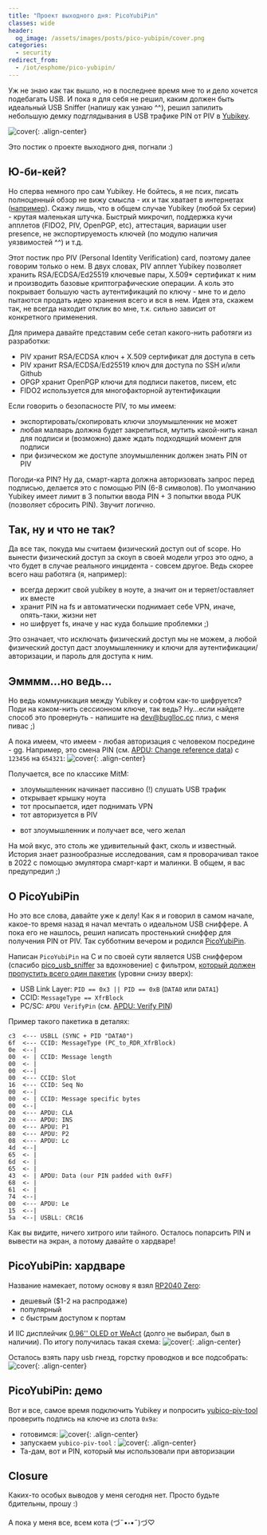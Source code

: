 ```yaml
---
title: "Проект выходного дня: PicoYubiPin"
classes: wide
header:
  og_image: /assets/images/posts/pico-yubipin/cover.png
categories:
  - security
redirect_from:
  - /iot/esphome/pico-yubipin/
---
```


Уж не знаю как так вышло, но в последнее время мне то и дело хочется подебагать USB. И пока я для себя не решил, каким должен быть идеальный USB Sniffer (напишу как узнаю ^^), решил запилить небольшую демку подглядывания в USB трафике PIN от PIV в [Yubikey](https://www.yubico.com/authentication-standards/smart-card/).

![cover](/assets/images/posts/pico-yubipin/cover.png){: .align-center}

Это постик о проекте выходного дня, погнали :)
## Ю-би-кей?
Но сперва немного про сам Yubikey. Не бойтесь, я не псих, писать полноценный обзор не вижу смысла - их и так хватает в интернетах ([например](https://blog.ctis.me/2022/12/yubikey-piv-gpg/)). Скажу лишь, что в общем случае Yubikey (любой 5x серии) - крутая маленькая штучка. Быстрый микрочип, поддержка кучи апплетов (FIDO2, PIV, OpenPGP, etc), аттестация, вариации user presence, не экспортируемость ключей (по модулю наличия уязвимостей ^^) и т.д.

Этот постик про PIV (Personal Identity Verification) card, поэтому далее говорим только о нем. В двух словах, PIV апплет Yubikey позволяет хранить RSA/ECDSA/Ed25519 ключевые пары, X.509* сертификат к ним и производить базовые криптографические операции. А коль это покрывает большую часть аутентификаций по ключу - мне то и дело пытаются продать идею хранения всего и вся в нем. Идея эта, скажем так, не всегда находит отклик во мне, т.к. сильно зависит от конкретного применения.

Для примера давайте представим себе сетап какого-нить работяги из разработки:
  - PIV хранит RSA/ECDSA ключ + X.509 сертификат для доступа в сеть
  - PIV хранит RSA/ECDSA/Ed25519 ключ для доступа по SSH и/или Github
  - OPGP хранит OpenPGP ключи для подписи пакетов, писем, etc
  - FIDO2 используется для многофакторной аутентификации

Если говорить о безопасносте PIV, то мы имеем:
  - экспортировать/скопировать ключи злоумышленник не может
  - любая малварь должна будет закрепиться, мутить какой-нить канал для подписи и (возможно) даже ждать подходящий момент для подписи
  - при физическом же доступе злоумышленник должен знать PIN от PIV

Погоди-ка PIN? Ну да, смарт-карта должна авторизовать запрос перед подписью, делается это с помощью PIN (6-8 символов). По умолчанию Yubikey имеет лимит в 3 попытки ввода PIN + 3 попытки ввода PUK (позволяет сбросить PIN). Звучит логично.
## Так, ну и что не так?
Да все так, покуда мы считаем физический доступ out of scope. Но вынести физический доступ за скоуп в своей модели угроз это одно, а что будет в случае реального инцидента - совсем другое. Ведь скорее всего наш работяга (я, например):
  - всегда держит свой yubikey в ноуте, а значит он и теряет/оставляет их вместе
  - хранит PIN на fs и автоматически поднимает себе VPN, иначе, опять-таки, жизни нет
  - но шифрует fs, иначе у нас куда большие проблемки ;)

Это означает, что исключать физический доступ мы не можем, а любой физический доступ даст злоумышленнику и ключи для аутентификации/авторизации, и пароль для доступа к ним.

## Эмммм...но ведь...
Но ведь коммуникация между Yubikey и софтом как-то шифруется? Поди на каком-нить сессионном ключе, так ведь? Ну...если найдете способ это провернуть - напишите на [dev@buglloc.cc](mailto:dev@buglloc.cc) плиз, с меня пивас ;)

А пока имеем, что имеем - любая авторизация с человеком посредине - gg. Например, это смена PIN (см. [APDU: Change reference data](https://docs.yubico.com/yesdk/users-manual/application-piv/apdu/change-ref.html)) с `123456` на `654321`:
![cover](/assets/images/posts/pico-yubipin/piv_change_pin.png){: .align-center}

Получается, все по классике MitM:
  - злоумышленник начинает пассивно (!) слушать USB трафик
  - открывает крышку ноута
  - тот просыпается, идет поднимать VPN
  - тот авторизуется в PIV
  * вот злоумышленник и получает все, чего желал

На мой вкус, это столь же удивительный факт, сколь и известный. История знает разнообразные исследования, сам я проворачивал такое в 2022 с помощью эмулятора смарт-карт и малинки. В общем, я вас предупредил ;)
## О PicoYubiPin
Но это все слова, давайте уже к делу! Как я и говорил в самом начале, какое-то время назад я начал мечтать о идеальном USB сниффере. А пока его не нашлось, решил написать простенький сниффер для получения PIN от PIV. Так субботним вечером и родился [PicoYubiPin](https://github.com/buglloc/pico_yubipin/).

Написан `PicoYubiPin` на С и по своей сути является USB сниффером (cпасибо [pico_usb_sniffer](https://github.com/tana/pico_usb_sniffer) за вдохновение) с фильтром, [который должен пропустить всего один пакетик](https://github.com/buglloc/pico_yubipin/blob/69a26f273d0adc414d6ad3bf54c05ee2ffd2ebed/main.cc#L192-L236) (уровни снизу вверх):
  - USB Link Layer: `PID == 0x3 || PID == 0xB` (`DATA0` или `DATA1`)
  - CCID: `MessageType == XfrBlock`
  - PC/SC: `APDU VerifyPin` (см. [APDU: Verify PIN](https://docs.yubico.com/yesdk/users-manual/application-piv/apdu/verify.html))

Пример такого пакетика в деталях:
```
c3  <--- USBLL (SYNC + PID "DATA0")
6f  <--- CCID: MessageType (PC_to_RDR_XfrBlock)
0e  <--|
00  <- | CCID: Message length
00  <- |
00  <--|
00  <--- CCID: Slot
16  <--- CCID: Seq No
00  <--|
00  <- | CCID: Message specific bytes
00  <--|
00  <--- APDU: CLA
20  <--- APDU: INS
00  <--- APDU: P1
80  <--- APDU: P2
08  <--- APDU: Lc
4d  <--|
65  <- |
6d  <- |
65  <- |
43  <- | APDU: Data (our PIN padded with 0xFF)
68  <- |
61  <- |
74  <--|
00  <--- APDU: Le
15  <--|
5a  <--| USBLL: CRC16
```

Как вы видите, ничего хитрого или тайного. Осталось попарсить PIN и вывести на экран, а потому давайте о хардваре!

## PicoYubiPin: хардваре
Название намекает, потому основу я взял [RP2040 Zero](https://www.waveshare.com/wiki/RP2040-Zero):
  - дешевый ($1-2 на распродаже)
  - популярный
  - с быстрым доступом к портам

И IIC дисплейчик [0.96'' OLED от WeAct](https://github.com/WeActStudio/WeActStudio.OLEDModule) (долго не выбирал, был в наличии). По итогу получилась такая схема:
![cover](/assets/images/posts/pico-yubipin/schema.excalidraw.svg){: .align-center}

Осталось взять пару usb гнезд, горстку проводков и все подсобрать:
![cover](/assets/images/posts/pico-yubipin/built.jpg){: .align-center}

## PicoYubiPin: демо
Вот и все, самое время подключить Yubikey и попросить [yubico-piv-tool](https://developers.yubico.com/yubico-piv-tool/) проверить подпись на ключе из слота `0x9a`:
  - готовимся:
![cover](/assets/images/posts/pico-yubipin/prepare.jpg){: .align-center}
  - запускаем `yubico-piv-tool` :
![cover](/assets/images/posts/pico-yubipin/boom.jpg){: .align-center}
  - Та-дам, вот и PIN, который мы использовали при авторизации

## Closure
Каких-то особых выводов у меня сегодня нет. Просто будьте бдительны, прошу :)

А пока у меня все, всем кота (づ˶•༝•˶)づ♡
